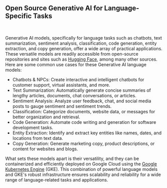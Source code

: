 ## Open Source Generative AI for Language-Specific Tasks

<br>

Generative AI models, specifically for language tasks such as chatbots, text summarization, sentiment analysis, classification, code generation, entity extraction, and copy generation, offer a wide array of practical applications. These versatile models are readily accessible from open-source repositories and sites such as [Hugging Face](https://huggingface.co/models), among many other sources. Here are some common use cases for these Generative AI language models:

 * Chatbots & NPCs: Create interactive and intelligent chatbots for customer support, virtual assistants, and more.
 * Text Summarization: Automatically generate concise summaries of lengthy articles, documents, chat conversations, or articles.
 * Sentiment Analysis: Analyze user feedback, chat, and social media posts to gauge sentiment and sentiment trends.
 * Classification: Categorize documents, website data, or messages for better organization and retrieval.
 * Code Generation: Automate code writing and generation for software development tasks.
 * Entity Extraction: Identify and extract key entities like names, dates, and locations from text data.
 * Copy Generation: Generate marketing copy, product descriptions, or content for websites and blogs.

What sets these models apart is their versatility, and they can be containerized and efficiently deployed on Google Cloud using the [Google Kubernetes Engine](https://cloud.google.com/kubernetes-engine?hl=en) (GKE). This combination of powerful language models and GKE's robust infrastructure ensures scalability and reliability for a wide range of language-related tasks and applications.
